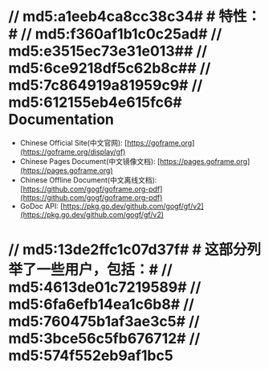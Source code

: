 # // md5:a1eeb4ca8cc38c34# # 特性：# // md5:f360af1b1c0c25ad# // md5:e3515ec73e31e013## // md5:6ce9218df5c62b8c## // md5:7c864919a81959c9# // md5:612155eb4e615fc6# Documentation

- Chinese Official Site(中文官网): [https://goframe.org](https://goframe.org/display/gf)
- Chinese Pages Document(中文镜像文档): [https://pages.goframe.org](https://pages.goframe.org)
- Chinese Offline Document(中文离线文档): [https://github.com/gogf/goframe.org-pdf](https://github.com/gogf/goframe.org-pdf)
- GoDoc API: [https://pkg.go.dev/github.com/gogf/gf/v2](https://pkg.go.dev/github.com/gogf/gf/v2)

# // md5:13de2ffc1c07d37f# # 这部分列举了一些用户，包括：# // md5:4613de01c7219589# // md5:6fa6efb14ea1c6b8# // md5:760475b1af3ae3c5# // md5:3bce56c5fb676712# // md5:574f552eb9af1bc5